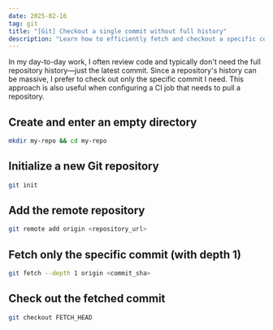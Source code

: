 ```yaml
---
date: 2025-02-16
tag: git
title: "[Git] Checkout a single commit without full history"
description: "Learn how to efficiently fetch and checkout a specific commit from a Git repository without downloading the entire history. This technique is ideal for code reviews and optimizing CI jobs."
---
```


In my day-to-day work, I often review code and typically don't need the full repository history—just the latest commit. Since a repository's history can be massive, I prefer to check out only the specific commit I need. This approach is also useful when configuring a CI job that needs to pull a repository.

## Create and enter an empty directory

```bash
mkdir my-repo && cd my-repo
```

## Initialize a new Git repository

```bash
git init
```

## Add the remote repository

```bash
git remote add origin <repository_url>
```

## Fetch only the specific commit (with depth 1)

```bash
git fetch --depth 1 origin <commit_sha>
```

## Check out the fetched commit

```bash
git checkout FETCH_HEAD
```

